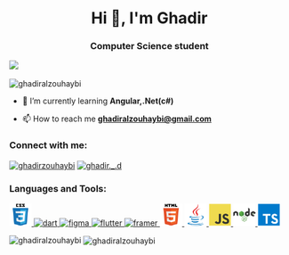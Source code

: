 <h1 align="center">Hi 👋, I'm Ghadir</h1>
<h3 align="center">Computer Science student</h3>
<img src= "https://encrypted-tbn0.gstatic.com/images?q=tbn:ANd9GcScTDj_3c-P5J5IwYVwNQLjlKJ7b0XS67uqsT449jCroeUQyaibeBj4A7SzwlA2RFno3qo&usqp=CAU" width="400">
<p align="left"> <img src="https://komarev.com/ghpvc/?username=ghadiralzouhaybi&label=Profile%20views&color=0e75b6&style=flat" alt="ghadiralzouhaybi" /> </p>

- 🌱 I’m currently learning **Angular,.Net(c#)**

- 📫 How to reach me **ghadiralzouhaybi@gmail.com**

<h3 align="left">Connect with me:</h3>
<p align="left">
<a href="https://linkedin.com/in/ghadirzouhaybi" target="blank"><img align="center" src="https://raw.githubusercontent.com/rahuldkjain/github-profile-readme-generator/master/src/images/icons/Social/linked-in-alt.svg" alt="ghadirzouhaybi" height="30" width="40" /></a>
<a href="https://instagram.com/ghadir._.d" target="blank"><img align="center" src="https://raw.githubusercontent.com/rahuldkjain/github-profile-readme-generator/master/src/images/icons/Social/instagram.svg" alt="ghadir._.d" height="30" width="40" /></a>
</p>

<h3 align="left">Languages and Tools:</h3>
<p align="left"> <a href="https://www.w3schools.com/css/" target="_blank" rel="noreferrer"> <img src="https://raw.githubusercontent.com/devicons/devicon/master/icons/css3/css3-original-wordmark.svg" alt="css3" width="40" height="40"/> </a> <a href="https://dart.dev" target="_blank" rel="noreferrer"> <img src="https://www.vectorlogo.zone/logos/dartlang/dartlang-icon.svg" alt="dart" width="40" height="40"/> </a> <a href="https://www.figma.com/" target="_blank" rel="noreferrer"> <img src="https://www.vectorlogo.zone/logos/figma/figma-icon.svg" alt="figma" width="40" height="40"/> </a> <a href="https://flutter.dev" target="_blank" rel="noreferrer"> <img src="https://www.vectorlogo.zone/logos/flutterio/flutterio-icon.svg" alt="flutter" width="40" height="40"/> </a> <a href="https://www.framer.com/" target="_blank" rel="noreferrer"> <img src="https://www.vectorlogo.zone/logos/framer/framer-icon.svg" alt="framer" width="40" height="40"/> </a> <a href="https://www.w3.org/html/" target="_blank" rel="noreferrer"> <img src="https://raw.githubusercontent.com/devicons/devicon/master/icons/html5/html5-original-wordmark.svg" alt="html5" width="40" height="40"/> </a> <a href="https://www.java.com" target="_blank" rel="noreferrer"> <img src="https://raw.githubusercontent.com/devicons/devicon/master/icons/java/java-original.svg" alt="java" width="40" height="40"/> </a> <a href="https://developer.mozilla.org/en-US/docs/Web/JavaScript" target="_blank" rel="noreferrer"> <img src="https://raw.githubusercontent.com/devicons/devicon/master/icons/javascript/javascript-original.svg" alt="javascript" width="40" height="40"/> </a> <a href="https://nodejs.org" target="_blank" rel="noreferrer"> <img src="https://raw.githubusercontent.com/devicons/devicon/master/icons/nodejs/nodejs-original-wordmark.svg" alt="nodejs" width="40" height="40"/> </a> <a href="https://www.typescriptlang.org/" target="_blank" rel="noreferrer"> <img src="https://raw.githubusercontent.com/devicons/devicon/master/icons/typescript/typescript-original.svg" alt="typescript" width="40" height="40"/> </a> </p>

<p><img align="left" src="https://github-readme-stats.vercel.app/api/top-langs?username=ghadiralzouhaybi&show_icons=true&locale=en&layout=compact" alt="ghadiralzouhaybi" /></p>

<p>&nbsp;<img align="center" src="https://github-readme-stats.vercel.app/api?username=ghadiralzouhaybi&show_icons=true&locale=en" alt="ghadiralzouhaybi" /></p>
